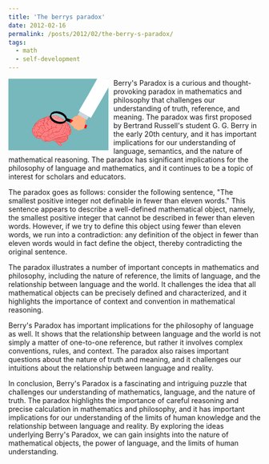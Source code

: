 ```yaml
---
title: 'The berrys paradox'
date: 2012-02-16
permalink: /posts/2012/02/the-berry-s-paradox/
tags:
  - math
  - self-development
---
```


<img width="200" alt="brain" src="/images/posts/the-berry-s-paradox.png" style="float: left; margin-right: 10px;" /> Berry's Paradox is a curious and thought-provoking paradox in mathematics and philosophy that challenges our understanding of truth, reference, and meaning. The paradox was first proposed by Bertrand Russell's student G. G. Berry in the early 20th century, and it has important implications for our understanding of language, semantics, and the nature of mathematical reasoning. The paradox has significant implications for the philosophy of language and mathematics, and it continues to be a topic of interest for scholars and educators.

The paradox goes as follows: consider the following sentence, "The smallest positive integer not definable in fewer than eleven words." This sentence appears to describe a well-defined mathematical object, namely, the smallest positive integer that cannot be described in fewer than eleven words. However, if we try to define this object using fewer than eleven words, we run into a contradiction: any definition of the object in fewer than eleven words would in fact define the object, thereby contradicting the original sentence.

The paradox illustrates a number of important concepts in mathematics and philosophy, including the nature of reference, the limits of language, and the relationship between language and the world. It challenges the idea that all mathematical objects can be precisely defined and characterized, and it highlights the importance of context and convention in mathematical reasoning.

Berry's Paradox has important implications for the philosophy of language as well. It shows that the relationship between language and the world is not simply a matter of one-to-one reference, but rather it involves complex conventions, rules, and context. The paradox also raises important questions about the nature of truth and meaning, and it challenges our intuitions about the relationship between language and reality. 

In conclusion, Berry's Paradox is a fascinating and intriguing puzzle that challenges our understanding of mathematics, language, and the nature of truth. The paradox highlights the importance of careful reasoning and precise calculation in mathematics and philosophy, and it has important implications for our understanding of the limits of human knowledge and the relationship between language and reality. By exploring the ideas underlying Berry's Paradox, we can gain insights into the nature of mathematical objects, the power of language, and the limits of human understanding.
